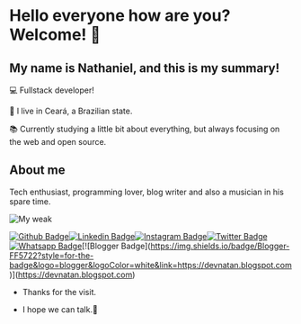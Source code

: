 # Hello everyone how are you? Welcome! 👋
 

## My name is Nathaniel, and this is my summary!

 

:computer: Fullstack developer!

:house_with_garden: I live in Ceará, a Brazilian state.

:books: Currently studying a little bit about everything, but always focusing on the web and open source.

 

## About me

Tech enthusiast, programming lover, blog writer and also a musician in his spare time.

![My weak](https://github-readme-streak-stats.herokuapp.com/?user=natanfeitosa)

[![Github Badge](https://img.shields.io/badge/-Github-000?style=for-the-badge&logo=Github&logoColor=white&link=https://github.com/natanfeitosa/)](https://github.com/natanfeitosa/)[![Linkedin Badge](https://img.shields.io/badge/-LinkedIn-blue?style=for-the-badge&logo=Linkedin&logoColor=white&link=https://www.linkedin.com/in/natan-feitosa/)](https://www.linkedin.com/in/natan-feitosa/)[![Instagram Badge](https://img.shields.io/badge/Instagram-E4405F?style=for-the-badge&logo=instagram&logoColor=white)](https://instagram.com/santos_natanoficial)[![Twitter Badge](https://img.shields.io/badge/Twitter-1DA1F2?style=for-the-badge&logo=twitter&logoColor=white
)](https://twitter.com/dev_natan)[![Whatsapp Badge](https://img.shields.io/badge/WhatsApp-25D366?style=for-the-badge&logo=whatsapp&logoColor=white)](https://api.whatsapp.com/send?phone=5588994419061&text=Hello%20Nathaniel%20how%20are%20you?%20I%20found%20you%20on%20Github...)[![Blogger Badge](https://img.shields.io/badge/Blogger-FF5722?style=for-the-badge&logo=blogger&logoColor=white&link=https://devnatan.blogspot.com)](https://devnatan.blogspot.com)


- Thanks for the visit.

- I hope we can talk.👋


<!--
**natanfeitosa/natanfeitosa** is a ✨ _special_ ✨ repository because its `README.md` (this file) appears on your GitHub profile.

Here are some ideas to get you started:

- 🔭 I’m currently working on ...
- 🌱 I’m currently learning ...
- 👯 I’m looking to collaborate on ...
- 🤔 I’m looking for help with ...
- 💬 Ask me about ...
- 📫 How to reach me: ...
- 😄 Pronouns: ...
- ⚡ Fun fact: ...
-->